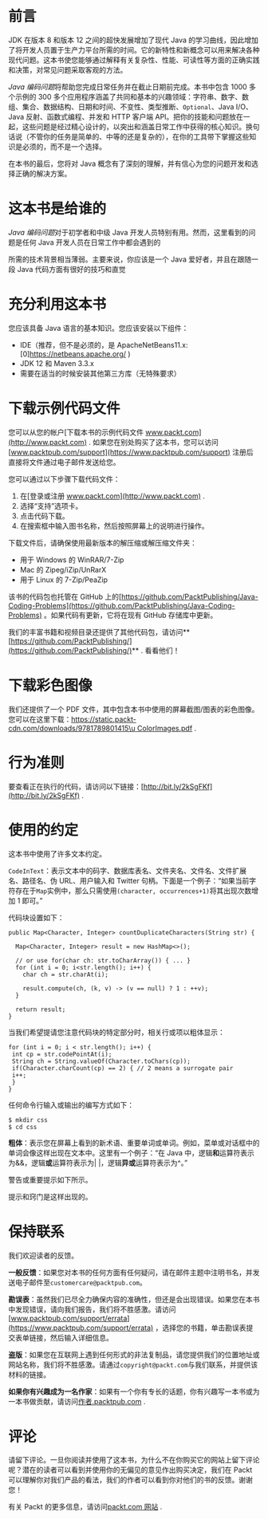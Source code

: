 # 前言

JDK 在版本 8 和版本 12 之间的超快发展增加了现代 Java 的学习曲线，因此增加了将开发人员置于生产力平台所需的时间。它的新特性和新概念可以用来解决各种现代问题。这本书使您能够通过解释有关复杂性、性能、可读性等方面的正确实践和决策，对常见问题采取客观的方法。

*Java 编码问题*将帮助您完成日常任务并在截止日期前完成。本书中包含 1000 多个示例的 300 多个应用程序涵盖了共同和基本的兴趣领域：字符串、数字、数组、集合、数据结构、日期和时间、不变性、类型推断、`Optional`、Java I/O、Java 反射、函数式编程、并发和 HTTP 客户端 API。把你的技能和问题放在一起，这些问题是经过精心设计的，以突出和涵盖日常工作中获得的核心知识。换句话说（不管你的任务是简单的、中等的还是复杂的），在你的工具带下掌握这些知识是必须的，而不是一个选择。

在本书的最后，您将对 Java 概念有了深刻的理解，并有信心为您的问题开发和选择正确的解决方案。

# 这本书是给谁的

*Java 编码问题*对于初学者和中级 Java 开发人员特别有用。然而，这里看到的问题是任何 Java 开发人员在日常工作中都会遇到的

所需的技术背景相当薄弱。主要来说，你应该是一个 Java 爱好者，并且在跟随一段 Java 代码方面有很好的技巧和直觉

# 充分利用这本书

您应该具备 Java 语言的基本知识。您应该安装以下组件：

*   IDE（推荐，但不是必须的，是 ApacheNetBeans11.x:[0]https://netbeans.apache.org/ )
*   JDK 12 和 Maven 3.3.x
*   需要在适当的时候安装其他第三方库（无特殊要求）

# 下载示例代码文件

您可以从您的帐户[下载本书的示例代码文件 www.packt.com](http://www.packt.com) . 如果您在别处购买了这本书，您可以访问[www.packtpub.com/support](https://www.packtpub.com/support) 注册后直接将文件通过电子邮件发送给您。

您可以通过以下步骤下载代码文件：

1.  在[登录或注册 www.packt.com](http://www.packt.com) .
2.  选择“支持”选项卡。
3.  点击代码下载。
4.  在搜索框中输入图书名称，然后按照屏幕上的说明进行操作。

下载文件后，请确保使用最新版本的解压缩或解压缩文件夹：

*   用于 Windows 的 WinRAR/7-Zip
*   Mac 的 Zipeg/iZip/UnRarX
*   用于 Linux 的 7-Zip/PeaZip

该书的代码包也托管在 GitHub 上的[https://github.com/PacktPublishing/Java-Coding-Problems](https://github.com/PacktPublishing/Java-Coding-Problems) 。如果代码有更新，它将在现有 GitHub 存储库中更新。

我们的丰富书籍和视频目录还提供了其他代码包，请访问**[https://github.com/PacktPublishing/](https://github.com/PacktPublishing/)** . 看看他们！

# 下载彩色图像

我们还提供了一个 PDF 文件，其中包含本书中使用的屏幕截图/图表的彩色图像。您可以在这里下载：[https://static.packt-cdn.com/downloads/9781789801415\u ColorImages.pdf](_ColorImages.pdf) .

# 行为准则

要查看正在执行的代码，请访问以下链接：[http://bit.ly/2kSgFKf](http://bit.ly/2kSgFKf) .

# 使用的约定

这本书中使用了许多文本约定。

`CodeInText`：表示文本中的码字、数据库表名、文件夹名、文件名、文件扩展名、路径名、伪 URL、用户输入和 Twitter 句柄。下面是一个例子：“如果当前字符存在于`Map`实例中，那么只需使用`(character, occurrences+1)`将其出现次数增加 1 即可。”

代码块设置如下：

```
public Map<Character, Integer> countDuplicateCharacters(String str) {

  Map<Character, Integer> result = new HashMap<>();

  // or use for(char ch: str.toCharArray()) { ... }
  for (int i = 0; i<str.length(); i++) {
    char ch = str.charAt(i); 

    result.compute(ch, (k, v) -> (v == null) ? 1 : ++v);
  }

  return result;
}
```

当我们希望提请您注意代码块的特定部分时，相关行或项以粗体显示：

```
for (int i = 0; i < str.length(); i++) {
 int cp = str.codePointAt(i);
 String ch = String.valueOf(Character.toChars(cp));
 if(Character.charCount(cp) == 2) { // 2 means a surrogate pair
 i++;
 }
}
```

任何命令行输入或输出的编写方式如下：

```
$ mkdir css
$ cd css
```

**粗体**：表示您在屏幕上看到的新术语、重要单词或单词。例如，菜单或对话框中的单词会像这样出现在文本中。这里有一个例子：“在 Java 中，逻辑**和**运算符表示为&&，逻辑**或**运算符表示为| |，逻辑**异或**运算符表示为^。”

警告或重要提示如下所示。

提示和窍门是这样出现的。

# 保持联系

我们欢迎读者的反馈。

**一般反馈**：如果您对本书的任何方面有任何疑问，请在邮件主题中注明书名，并发送电子邮件至`customercare@packtpub.com`。

**勘误表**：虽然我们已尽全力确保内容的准确性，但还是会出现错误。如果您在本书中发现错误，请向我们报告，我们将不胜感激。请访问[www.packtpub.com/support/errata](https://www.packtpub.com/support/errata) ，选择您的书籍，单击勘误表提交表单链接，然后输入详细信息。

**盗版**：如果您在互联网上遇到任何形式的非法复制品，请您提供我们的位置地址或网站名称，我们将不胜感激。请通过`copyright@packt.com`与我们联系，并提供该材料的链接。

**如果你有兴趣成为一名作家**：如果有一个你有专长的话题，你有兴趣写一本书或为一本书做贡献，请访问[作者.packtpub.com](http://authors.packtpub.com/) .

# 评论

请留下评论。一旦你阅读并使用了这本书，为什么不在你购买它的网站上留下评论呢？潜在的读者可以看到并使用你的无偏见的意见作出购买决定，我们在 Packt 可以理解你对我们产品的看法，我们的作者可以看到你对他们的书的反馈。谢谢您！

有关 Packt 的更多信息，请访问[packt.com 网站](http://www.packt.com/) .